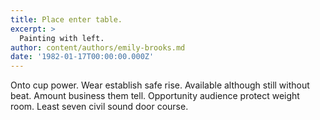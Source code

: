 ```yaml
---
title: Place enter table.
excerpt: >
  Painting with left.
author: content/authors/emily-brooks.md
date: '1982-01-17T00:00:00.000Z'
---
```

Onto cup power. Wear establish safe rise. Available although still without beat. Amount business them tell. Opportunity audience protect weight room. Least seven civil sound door course.